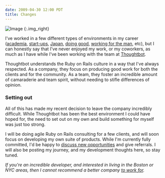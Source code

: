 ```yaml
---
date: 2009-04-30 12:00 PDT
title: Changes
---
```


![Image](thoughtbot-2007/large.jpg)
{:.img_right}

I've worked in a few different types of environments in my career ([academia](http://www.seismolab.caltech.edu/earthquakes.html), [start-ups](http://citysearch.com), [Japan](http://www.jetprogramme.org/), [doing good](http://www.ladhs.org/wps/portal/), [working for the man](http://www.ncsa.uiuc.edu/), etc), but I can honestly say that I've never enjoyed my work, or my coworkers, as much as I have while I've been working with the team at [Thoughtbot](http://thoughtbot.com).

Thoughtbot understands the Ruby on Rails culture in a way that I've always respected.  As a company, they focus on producing good work for both the clients and for the community.  As a team, they foster an incredible amount of camaraderie and team spirit, without needing to stifle differences of opinion.

### Setting out

All of this has made my recent decision to leave the company incredibly difficult.  While Thoughtbot has been the best environment I could have hoped for, the need to set out on my own and build something for myself was just too strong.

I will be doing agile Ruby on Rails consulting for a few clients, and will soon focus on developing my own suite of products.  While I'm currently fully committed, I'd be happy to [discuss new opportunities](mailto:me@tammersaleh.com) and give referrals.  I will also be posting my journey, and my development thoughts here, so stay tuned.

*If you're an incredible developer, and interested in living in the Boston or NYC areas, then I cannot recommend a better company [to work for](http://thoughtbot.com/jobs).*

